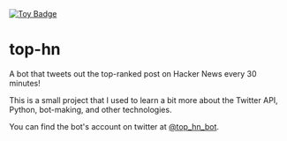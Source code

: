 <a href="https://project-types.github.io/#toy">
  <img src="https://img.shields.io/badge/project%20type-toy-blue" alt="Toy Badge"/>
</a>

# top-hn
A bot that tweets out the top-ranked post on Hacker News every 30 minutes!

This is a small project that I used to learn a bit more about the Twitter API, Python, bot-making, and other technologies.

You can find the bot's account on twitter at [@top_hn_bot](https://twitter.com/top_hn_bot "Top HN Bot Twitter Page").